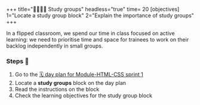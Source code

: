 +++
title="🫱🏾‍🫲🏿 Study groups"
headless="true"
time= 20
[objectives]
    1="Locate a study group block"
    2="Explain the importance of study groups"
+++

In a flipped classroom, we spend our time in class focused on active learning: we need to prioritise time and space for trainees to work on their backlog independently in small groups.

### Steps 👣

1. Go to the [🗓️ day plan for Module-HTML-CSS sprint 1](https://curriculum.codeyourfuture.io/Module-HTML-CSS/sprints/1/day-plan/)
1. Locate a **study groups** block on the day plan
1. Read the instructions on the block
1. Check the learning objectives for the study group block
